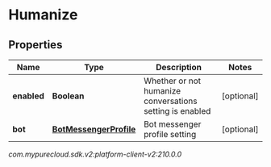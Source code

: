 # Humanize


## Properties

| Name | Type | Description | Notes |
| ------------ | ------------- | ------------- | ------------- |
| **enabled** | **Boolean** | Whether or not humanize conversations setting is enabled |  [optional] |
| **bot** | [**BotMessengerProfile**](BotMessengerProfile) | Bot messenger profile setting |  [optional] |




_com.mypurecloud.sdk.v2:platform-client-v2:210.0.0_
